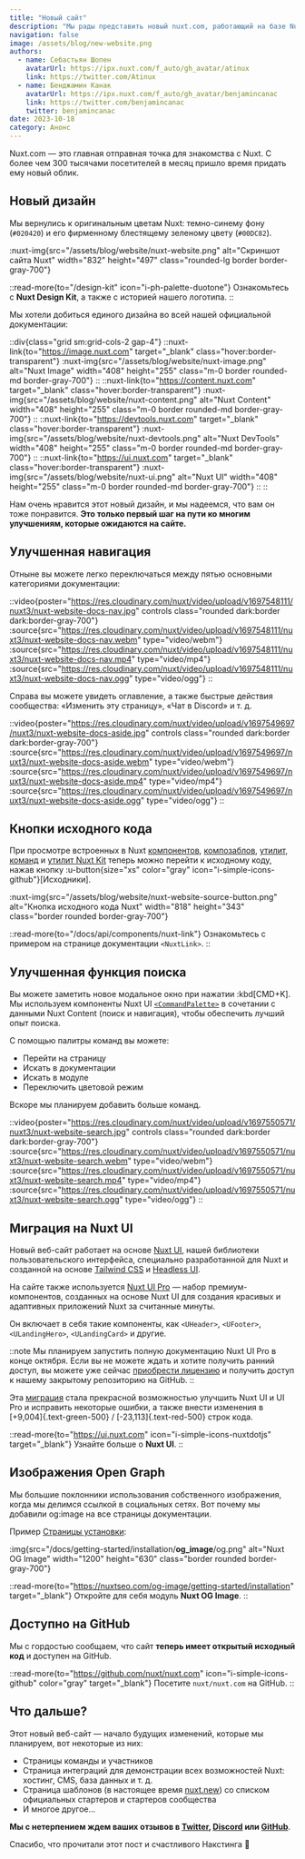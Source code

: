 ```yaml
---
title: "Новый сайт"
description: "Мы рады представить новый nuxt.com, работающий на базе Nuxt UI и теперь имеющий открытый исходный код."
navigation: false
image: /assets/blog/new-website.png
authors:
  - name: Себастьян Шопен
    avatarUrl: https://ipx.nuxt.com/f_auto/gh_avatar/atinux
    link: https://twitter.com/Atinux
  - name: Бенджамин Канак
    avatarUrl: https://ipx.nuxt.com/f_auto/gh_avatar/benjamincanac
    link: https://twitter.com/benjamincanac
    twitter: benjamincanac
date: 2023-10-18
category: Анонс
---
```


Nuxt.com — это главная отправная точка для знакомства с Nuxt. С более чем 300 тысячами посетителей в месяц пришло время придать ему новый облик.

## Новый дизайн

Мы вернулись к оригинальным цветам Nuxt: темно-синему фону (`#020420`) и его фирменному блестящему зеленому цвету (`#00DC82`).

:nuxt-img{src="/assets/blog/website/nuxt-website.png" alt="Скриншот сайта Nuxt" width="832" height="497" class="rounded-lg border border-gray-700"}

::read-more{to="/design-kit" icon="i-ph-palette-duotone"}
Ознакомьтесь с **Nuxt Design Kit**, а также с историей нашего логотипа.
::

Мы хотели добиться единого дизайна во всей нашей официальной документации:

::div{class="grid sm:grid-cols-2 gap-4"}
  ::nuxt-link{to="https://image.nuxt.com" target="_blank" class="hover:border-transparent"}
    :nuxt-img{src="/assets/blog/website/nuxt-image.png" alt="Nuxt Image" width="408" height="255" class="m-0 border rounded-md border-gray-700"}
  ::
  ::nuxt-link{to="https://content.nuxt.com" target="_blank" class="hover:border-transparent"}
    :nuxt-img{src="/assets/blog/website/nuxt-content.png" alt="Nuxt Content" width="408" height="255" class="m-0 border rounded-md border-gray-700"}
  ::
  ::nuxt-link{to="https://devtools.nuxt.com" target="_blank" class="hover:border-transparent"}
    :nuxt-img{src="/assets/blog/website/nuxt-devtools.png" alt="Nuxt DevTools" width="408" height="255" class="m-0 border rounded-md border-gray-700"}
  ::
  ::nuxt-link{to="https://ui.nuxt.com" target="_blank" class="hover:border-transparent"}
    :nuxt-img{src="/assets/blog/website/nuxt-ui.png" alt="Nuxt UI" width="408" height="255" class="m-0 border rounded-md border-gray-700"}
  ::
::

Нам очень нравится этот новый дизайн, и мы надеемся, что вам он тоже понравится. **Это только первый шаг на пути ко многим улучшениям, которые ожидаются на сайте.**

## Улучшенная навигация

Отныне вы можете легко переключаться между пятью основными категориями документации:

::video{poster="https://res.cloudinary.com/nuxt/video/upload/v1697548111/nuxt3/nuxt-website-docs-nav.jpg" controls class="rounded dark:border dark:border-gray-700"}
  :source{src="https://res.cloudinary.com/nuxt/video/upload/v1697548111/nuxt3/nuxt-website-docs-nav.webm" type="video/webm"}
  :source{src="https://res.cloudinary.com/nuxt/video/upload/v1697548111/nuxt3/nuxt-website-docs-nav.mp4" type="video/mp4"}
  :source{src="https://res.cloudinary.com/nuxt/video/upload/v1697548111/nuxt3/nuxt-website-docs-nav.ogg" type="video/ogg"}
::

Справа вы можете увидеть оглавление, а также быстрые действия сообщества: «Изменить эту страницу», «Чат в Discord» и т. д.

::video{poster="https://res.cloudinary.com/nuxt/video/upload/v1697549697/nuxt3/nuxt-website-docs-aside.jpg" controls class="rounded dark:border dark:border-gray-700"}
  :source{src="https://res.cloudinary.com/nuxt/video/upload/v1697549697/nuxt3/nuxt-website-docs-aside.webm" type="video/webm"}
  :source{src="https://res.cloudinary.com/nuxt/video/upload/v1697549697/nuxt3/nuxt-website-docs-aside.mp4" type="video/mp4"}
  :source{src="https://res.cloudinary.com/nuxt/video/upload/v1697549697/nuxt3/nuxt-website-docs-aside.ogg" type="video/ogg"}
::

## Кнопки исходного кода

При просмотре встроенных в Nuxt [компонентов](/docs/api/components), [композаблов](/docs/api/composables), [утилит](/docs/api/utils), [команд](/docs/api/commands) и [утилит Nuxt Kit](/docs/api/kit) теперь можно перейти к исходному коду, нажав кнопку :u-button{size="xs" color="gray" icon="i-simple-icons-github"}[Исходники].

:nuxt-img{src="/assets/blog/website/nuxt-website-source-button.png" alt="Кнопка исходного кода Nuxt" width="818" height="343" class="border rounded border-gray-700"}

::read-more{to="/docs/api/components/nuxt-link"}
Ознакомьтесь с примером на странице документации `<NuxtLink>`.
::

## Улучшенная функция поиска

Вы можете заметить новое модальное окно при нажатии :kbd[CMD+K]. Мы используем компоненты Nuxt UI [`<CommandPalette>`](https://ui.nuxt.com/navigation/command-palette) в сочетании с данными Nuxt Content (поиск и навигация), чтобы обеспечить лучший опыт поиска.

С помощью палитры команд вы можете:

- Перейти на страницу
- Искать в документации
- Искать в модуле
- Переключить цветовой режим

Вскоре мы планируем добавить больше команд.

::video{poster="https://res.cloudinary.com/nuxt/video/upload/v1697550571/nuxt3/nuxt-website-search.jpg" controls class="rounded dark:border dark:border-gray-700"}
  :source{src="https://res.cloudinary.com/nuxt/video/upload/v1697550571/nuxt3/nuxt-website-search.webm" type="video/webm"}
  :source{src="https://res.cloudinary.com/nuxt/video/upload/v1697550571/nuxt3/nuxt-website-search.mp4" type="video/mp4"}
  :source{src="https://res.cloudinary.com/nuxt/video/upload/v1697550571/nuxt3/nuxt-website-search.ogg" type="video/ogg"}
::

## Миграция на Nuxt UI

Новый веб-сайт работает на основе [Nuxt UI](https://ui.nuxt.com), нашей библиотеки пользовательского интерфейса, специально разработанной для Nuxt и созданной на основе [Tailwind CSS](https://tailwindcss.com) и [Headless UI](https://headlessui.com/).

На сайте также используется [Nuxt UI Pro](https://ui.nuxt.com/pro) — набор премиум-компонентов, созданных на основе Nuxt UI для создания красивых и адаптивных приложений Nuxt за считанные минуты.

Он включает в себя такие компоненты, как `<UHeader>`, `<UFooter>`, `<ULandingHero>`, `<ULandingCard>` и другие.

::note
Мы планируем запустить полную документацию Nuxt UI Pro в конце октября. Если вы не можете ждать и хотите получить ранний доступ, вы можете уже сейчас [приобрести лицензию](https://ui.nuxt.com/pro/purchase) и получить доступ к нашему закрытому репозиторию на GitHub.
::

Эта [миграция](https://github.com/nuxt/nuxt.com/pull/1365) стала прекрасной возможностью улучшить Nuxt UI и UI Pro и исправить некоторые ошибки, а также внести изменения в [+9,004]{.text-green-500} / [-23,113]{.text-red-500} строк кода.

::read-more{to="https://ui.nuxt.com" icon="i-simple-icons-nuxtdotjs" target="_blank"}
Узнайте больше о **Nuxt UI**.
::

## Изображения Open Graph

Мы большие поклонники использования собственного изображения, когда мы делимся ссылкой в ​​социальных сетях. Вот почему мы добавили og:image на все страницы документации.

Пример [Страницы установки](/docs/getting-started/installation):

:img{src="/docs/getting-started/installation/__og_image__/og.png" alt="Nuxt OG Image" width="1200" height="630" class="border rounded border-gray-700"}

::read-more{to="https://nuxtseo.com/og-image/getting-started/installation" target="_blank"}
Откройте для себя модуль **Nuxt OG Image**.
::

## Доступно на GitHub

Мы с гордостью сообщаем, что сайт **теперь имеет открытый исходный код** и доступен на GitHub.

::read-more{to="https://github.com/nuxt/nuxt.com" icon="i-simple-icons-github" color="gray" target="_blank"}
Посетите `nuxt/nuxt.com` на GitHub.
::

## Что дальше?

Этот новый веб-сайт — начало будущих изменений, которые мы планируем, вот некоторые из них:

- Страницы команды и участников
- Страница интеграций для демонстрации всех возможностей Nuxt: хостинг, CMS, база данных и т. д.
- Страница шаблонов (в настоящее время [nuxt.new](https://nuxt.new)) со списком официальных стартеров и стартеров сообщества
- И многое другое...

**Мы с нетерпением ждем ваших отзывов в [Twitter](https://twitter.com/nuxt_js), [Discord](https://discord.com/invite/nuxt) или [GitHub](https://github.com/nuxt/nuxt.com)**.

Спасибо, что прочитали этот пост и счастливого Накстинга 🤟
